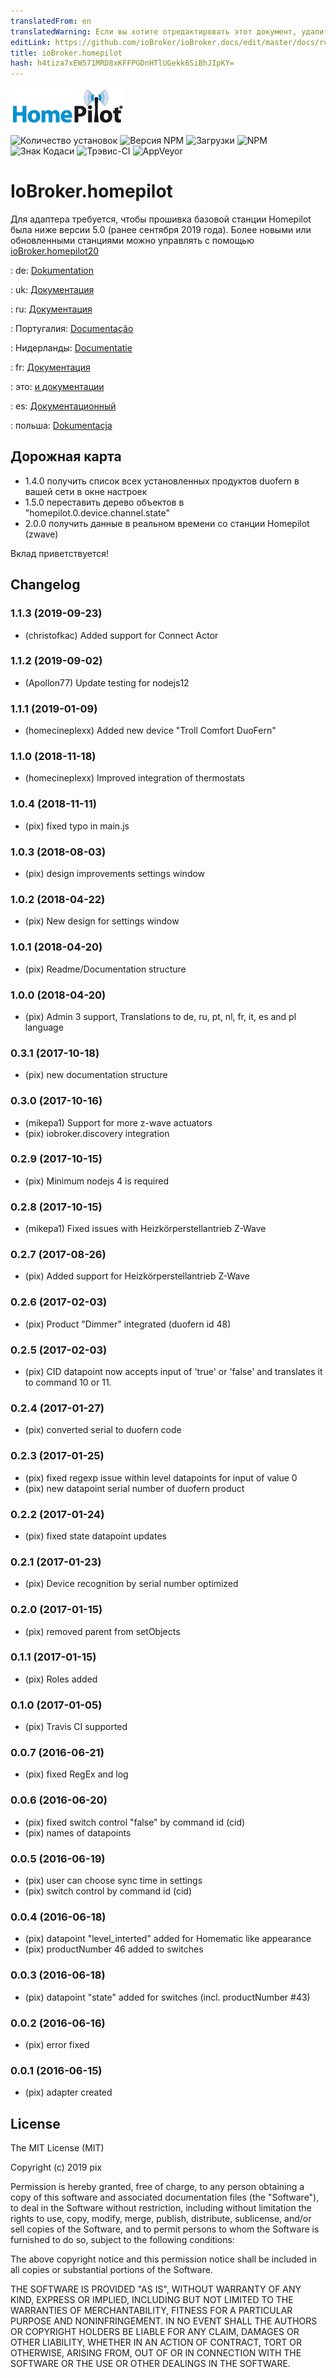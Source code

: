 ```yaml
---
translatedFrom: en
translatedWarning: Если вы хотите отредактировать этот документ, удалите поле «translationFrom», в противном случае этот документ будет снова автоматически переведен
editLink: https://github.com/ioBroker/ioBroker.docs/edit/master/docs/ru/adapterref/iobroker.homepilot/README.md
title: ioBroker.homepilot
hash: h4tiza7xEW571MRD8xKFFPGDnHTlUGekk6SiBhJIpKY=
---
```

![логотип](../../../en/adapterref/iobroker.homepilot/admin/homepilot.png)

![Количество установок](http://iobroker.live/badges/homepilot-stable.svg)
![Версия NPM](http://img.shields.io/npm/v/iobroker.homepilot.svg)
![Загрузки](https://img.shields.io/npm/dm/iobroker.homepilot.svg)
![NPM](https://nodei.co/npm/iobroker.homepilot.png?downloads=true)
![Знак Кодаси](https://api.codacy.com/project/badge/Grade/41e0e541711c47b996f11a2439a6663c)
![Трэвис-CI](http://img.shields.io/travis/Pix---/ioBroker.homepilot/master.svg)
![AppVeyor](https://ci.appveyor.com/api/projects/status/github/Pix---/ioBroker.homepilot?branch=master&svg=true)

# IoBroker.homepilot
Для адаптера требуется, чтобы прошивка базовой станции Homepilot была ниже версии 5.0 (ранее сентября 2019 года). Более новыми или обновленными станциями можно управлять с помощью [ioBroker.homepilot20](https://github.com/homecineplexx/ioBroker.homepilot20)

: de: [Dokumentation](/docs/de/doc_homepilot_de.md)

: uk: [Документация](/docs/en/doc_homepilot_en.md)

: ru: [Документация](/docs/en/doc_homepilot_en.md)

: Португалия: [Documentação](/docs/en/doc_homepilot_en.md)

: Нидерланды: [Documentatie](/docs/en/doc_homepilot_en.md)

: fr: [Документация](/docs/en/doc_homepilot_en.md)

: это: [и документации](/docs/en/doc_homepilot_en.md)

: es: [Документационный](/docs/en/doc_homepilot_en.md)

: польша: [Dokumentacja](/docs/en/doc_homepilot_en.md)

## Дорожная карта
* 1.4.0 получить список всех установленных продуктов duofern в вашей сети в окне настроек
* 1.5.0 переставить дерево объектов в "homepilot.0.device.channel.state"
* 2.0.0 получить данные в реальном времени со станции Homepilot (zwave)

Вклад приветствуется!

## Changelog
### 1.1.3 (2019-09-23)
+ (christofkac) Added support for Connect Actor

### 1.1.2 (2019-09-02)
+ (Apollon77) Update testing for nodejs12

### 1.1.1 (2019-01-09)
+ (homecineplexx) Added new device "Troll Comfort DuoFern"

### 1.1.0 (2018-11-18)
+ (homecineplexx) Improved integration of thermostats

### 1.0.4 (2018-11-11)
+ (pix) fixed typo in main.js

### 1.0.3 (2018-08-03)
+ (pix) design improvements settings window

### 1.0.2 (2018-04-22)
+ (pix) New design for settings window

### 1.0.1 (2018-04-20)
+ (pix) Readme/Documentation structure

### 1.0.0 (2018-04-20)
+ (pix) Admin 3 support, Translations to de, ru, pt, nl, fr, it, es and pl language

### 0.3.1 (2017-10-18)
+ (pix) new documentation structure

### 0.3.0 (2017-10-16)
+ (mikepa1) Support for more z-wave actuators
+ (pix) iobroker.discovery integration

### 0.2.9 (2017-10-15)
+ (pix) Minimum nodejs 4 is required

### 0.2.8 (2017-10-15)
+ (mikepa1) Fixed issues with Heizkörperstellantrieb Z-Wave

### 0.2.7 (2017-08-26)
+ (pix) Added support for Heizkörperstellantrieb Z-Wave

### 0.2.6 (2017-02-03)
+ (pix) Product "Dimmer" integrated (duofern id 48)

### 0.2.5 (2017-02-03)
+ (pix) CID datapoint now accepts input of 'true' or 'false' and translates it to command 10 or 11.

### 0.2.4 (2017-01-27)
* (pix) converted serial to duofern code

### 0.2.3 (2017-01-25)
* (pix) fixed regexp issue within level datapoints for input of value 0
* (pix) new datapoint serial number of duofern product

### 0.2.2 (2017-01-24)
* (pix) fixed state datapoint updates

### 0.2.1 (2017-01-23)
* (pix) Device recognition by serial number optimized

### 0.2.0 (2017-01-15)
* (pix) removed parent from setObjects

### 0.1.1 (2017-01-15)
* (pix) Roles added

### 0.1.0 (2017-01-05)
* (pix) Travis CI supported

### 0.0.7 (2016-06-21)
* (pix) fixed RegEx and log

### 0.0.6 (2016-06-20)
* (pix) fixed switch control "false" by command id (cid)
* (pix) names of datapoints

### 0.0.5 (2016-06-19)
* (pix) user can choose sync time in settings
* (pix) switch control by command id (cid)

### 0.0.4 (2016-06-18)
* (pix) datapoint "level_interted" added for Homematic like appearance
* (pix) productNumber 46 added to switches

### 0.0.3 (2016-06-18)
* (pix) datapoint "state" added for switches (incl. productNumber #43)

### 0.0.2 (2016-06-16)
* (pix) error fixed

### 0.0.1 (2016-06-15)
* (pix) adapter created

## License

The MIT License (MIT)

Copyright (c) 2019 pix

Permission is hereby granted, free of charge, to any person obtaining a copy
of this software and associated documentation files (the "Software"), to deal
in the Software without restriction, including without limitation the rights
to use, copy, modify, merge, publish, distribute, sublicense, and/or sell
copies of the Software, and to permit persons to whom the Software is
furnished to do so, subject to the following conditions:

The above copyright notice and this permission notice shall be included in all
copies or substantial portions of the Software.

THE SOFTWARE IS PROVIDED "AS IS", WITHOUT WARRANTY OF ANY KIND, EXPRESS OR
IMPLIED, INCLUDING BUT NOT LIMITED TO THE WARRANTIES OF MERCHANTABILITY,
FITNESS FOR A PARTICULAR PURPOSE AND NONINFRINGEMENT. IN NO EVENT SHALL THE
AUTHORS OR COPYRIGHT HOLDERS BE LIABLE FOR ANY CLAIM, DAMAGES OR OTHER
LIABILITY, WHETHER IN AN ACTION OF CONTRACT, TORT OR OTHERWISE, ARISING FROM,
OUT OF OR IN CONNECTION WITH THE SOFTWARE OR THE USE OR OTHER DEALINGS IN THE
SOFTWARE.